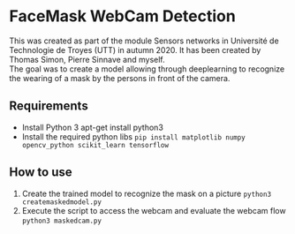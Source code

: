 # FaceMask WebCam Detection

This was created as part of the module Sensors networks in Université de Technologie de Troyes (UTT) in autumn 2020. It has been created by Thomas Simon, Pierre Sinnave and myself.  
The goal was to create a model allowing through deeplearning to recognize the wearing of a mask by the persons in front of the camera. 

## Requirements

* Install Python 3 apt-get install python3
* Install the required python libs `pip install matplotlib numpy opencv_python scikit_learn tensorflow`

## How to use
1. Create the trained model to recognize the mask on a picture `python3 createmaskedmodel.py`
2. Execute the script to access the webcam and evaluate the webcam flow `python3 maskedcam.py`